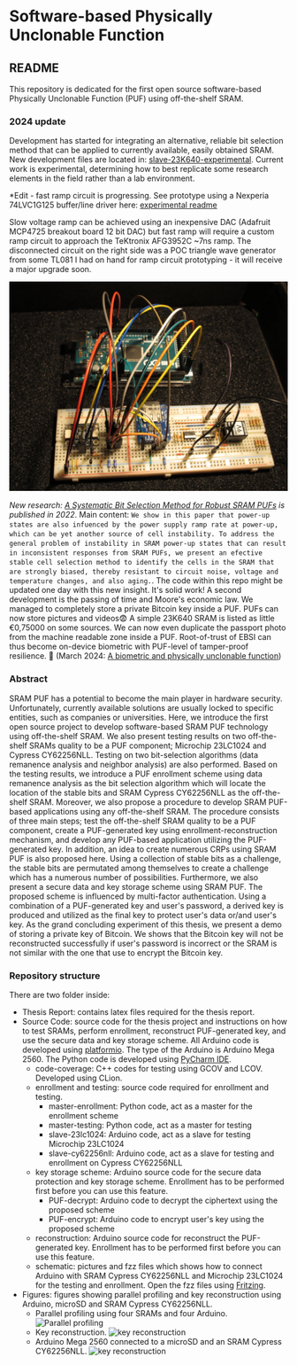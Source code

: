 # Software-based Physically Unclonable Function

## README
This repository is dedicated for the first open source software-based Physically Unclonable Function (PUF) using off-the-shelf SRAM.

### 2024 update

Development has started for integrating an alternative, reliable bit selection method that can be applied to 
currently available, easily obtained SRAM.  New development files are located in:
[slave-23K640-experimental](https://github.com/Tribler/software-based-PUF/tree/master/Source%20Code/enrollment%20and%20testing/slave-23k640-experimental).
Current work is experimental, determining how to best replicate some research elements in the field rather than a 
lab environment.

*Edit - fast ramp circuit is progressing.  See prototype using a Nexperia 74LVC1G125 buffer/line driver here: 
[experimental readme](https://github.com/Tribler/software-based-PUF/tree/master/Source%20Code/enrollment%20and%20testing/slave-23k640-experimental/README.md)

Slow voltage ramp can be achieved using an inexpensive DAC (Adafruit MCP4725 breakout board 12 bit DAC) but fast 
ramp will require a custom ramp circuit to approach the TeKtronix AFG3952C ~7ns ramp. The disconnected circuit on 
the right side was a POC triangle wave generator from some TL081 I had on hand for ramp circuit prototyping - it 
will receive a major upgrade soon.

![prototyping setup](Source%20Code/enrollment%20and%20testing/slave-23k640-experimental/figures/MCP4725-ramp-setup-sm.jpg)

_New research: [A Systematic Bit Selection Method for Robust SRAM PUFs](https://eng.auburn.edu/~uguin/pdfs/wang2022systematic) is published in 2022_. Main content: ```We show in this paper that
power-up states are also infuenced by the power supply ramp rate at power-up, which can be yet another source of cell instability. To address the general problem of instability in SRAM power-up states that can result in inconsistent responses from SRAM PUFs, we present an efective stable cell selection method to identify the cells in the SRAM that are strongly biased, thereby resistant to circuit noise, voltage and temperature changes, and also aging.```.
The code within this repo might be updated one day with this new insight. It's solid work!
A second development is the passing of time and Moore's economic law. We managed to completely store a private Bitcoin key inside a PUF. PUFs can now store pictures and videos😨 A simple 23K640 SRAM is listed as little €0,75000 on some sources. We can now even duplicate the passport photo from the machine readable zone inside a PUF. Root-of-trust of EBSI can thus become on-device biometric with PUF-level of tamper-proof resilience. 🤔 (March 2024: [A biometric and physically unclonable function](https://doi.org/10.1016/j.prime.2024.100471))

### Abstract
SRAM PUF has a potential to become the main player in hardware security. Unfortunately, currently available solutions are usually locked to specific entities, such as companies or universities. Here, we introduce the first open source project to develop software-based SRAM PUF technology using off-the-shelf SRAM.
We also present testing results on two off-the-shelf SRAMs quality to be a PUF component; Microchip 23LC1024 and Cypress CY62256NLL.
Testing on two bit-selection algorithms (data remanence analysis and neighbor analysis) are also performed.
Based on the testing results, we introduce a PUF enrollment scheme using data remanence analysis as the bit selection algorithm which will locate the location of the stable bits and SRAM Cypress CY62256NLL as the off-the-shelf SRAM.
Moreover, we also propose a procedure to develop SRAM PUF-based applications using any off-the-shelf SRAM. The procedure consists of three main steps; test the off-the-shelf SRAM quality to be a PUF component, create a PUF-generated key using enrollment-reconstruction mechanism, and develop any PUF-based application utilizing the PUF-generated key.
In addition, an idea to create numerous CRPs using SRAM PUF is also proposed here. Using a collection of stable bits as a challenge, the stable bits are permutated among themselves to create a challenge which has a numerous number of possibilities.
Furthermore, we also present a secure data and key storage scheme using SRAM PUF. The proposed scheme is influenced by multi-factor authentication. Using a combination of a PUF-generated key and user's password, a derived key is produced and utilized as the final key to protect user's data or/and user's key.
As the grand concluding experiment of this thesis, we present a demo of storing
a private key of Bitcoin.
We shows that the Bitcoin key will not be reconstructed successfully if user's
password is incorrect or the SRAM is not similar with the one that use to
encrypt the Bitcoin key.

### Repository structure
There are two folder inside:
- Thesis Report: contains latex files required for the thesis report.
- Source Code: source code for the thesis project and
instructions on how to test SRAMs, perform enrollment, reconstruct PUF-generated key, and use the secure data and key storage scheme. All Arduino code is developed using [platformio](https://platformio.org/platformio-ide). The type of the Arduino is Arduino Mega 2560. The Python code is developed using [PyCharm IDE](https://www.jetbrains.com/pycharm/download/#section=mac).
  - code-coverage: C++ codes for testing using GCOV and LCOV. Developed using CLion.
  - enrollment and testing: source code required for enrollment and testing.
    - master-enrollment: Python code, act as a master for the enrollment scheme
    - master-testing: Python code, act as a master for testing
    - slave-23lc1024: Arduino code, act as a slave for testing Microchip 23LC1024
    - slave-cy62256nll: Arduino code, act as a slave for testing and enrollment on Cypress CY62256NLL
  - key storage scheme: Arduino source code for the secure data protection and key storage scheme. Enrollment has to be performed first before you can use this feature.
    - PUF-decrypt: Arduino code to decrypt the ciphertext using the proposed scheme
    - PUF-encrypt: Arduino code to encrypt user's key using the proposed scheme
  - reconstruction: Arduino source code for reconstruct the PUF-generated key. Enrollment has to be performed first before you can use this feature.
  - schematic: pictures and fzz files which shows how to connect Arduino with SRAM Cypress CY62256NLL and Microchip 23LC1024 for the testing and enrollment. Open the fzz files using [Fritzing](http://fritzing.org/home/).
- Figures: figures showing parallel profiling and key reconstruction using
Arduino, microSD and SRAM Cypress CY62256NLL.
  - Parallel profiling using four SRAMs and four Arduino.
  ![Parallel profiling](Figures/parallel-profiling.png)
  - Key reconstruction.
  ![key reconstruction](Figures/key-reconstruction.JPG)
  - Arduino Mega 2560 connected to a microSD and an SRAM Cypress CY62256NLL.
  ![key reconstruction](Figures/arduino-microsd-sram.JPG)
